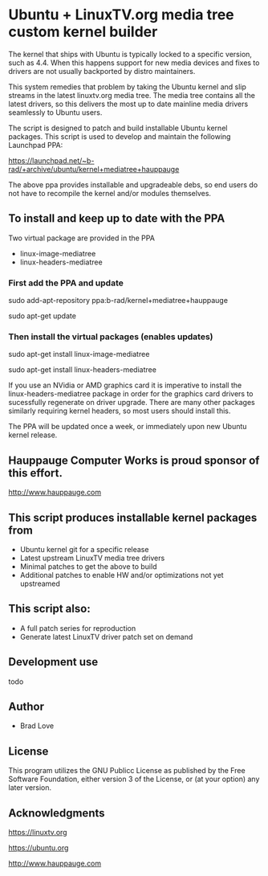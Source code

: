 # Ubuntu + LinuxTV.org media tree custom kernel builder

The kernel that ships with Ubuntu is typically locked to a specific version,
such as 4.4. When this happens support for new media devices and fixes to
drivers are not usually backported by distro maintainers.

This system remedies that problem by taking the Ubuntu kernel and slip
streams in the latest linuxtv.org media tree. The media tree contains
all the latest drivers, so this delivers the most up to date mainline
media drivers seamlessly to Ubuntu users.

The script is designed to patch and build installable Ubuntu kernel packages.
This script is used to develop and maintain the following Launchpad PPA:

https://launchpad.net/~b-rad/+archive/ubuntu/kernel+mediatree+hauppauge

The above ppa provides installable and upgradeable debs, so end users do
not have to recompile the kernel and/or modules themselves.

## To install and keep up to date with the PPA

Two virtual package are provided in the PPA
 * linux-image-mediatree
 * linux-headers-mediatree

### First add the PPA and update

sudo add-apt-repository ppa:b-rad/kernel+mediatree+hauppauge

sudo apt-get update

### Then install the virtual packages (enables updates)

sudo apt-get install linux-image-mediatree

sudo apt-get install linux-headers-mediatree

If you use an NVidia or AMD graphics card it is imperative to install
the linux-headers-mediatree package in order for the graphics card drivers
to sucessfully regenerate on driver upgrade. There are many other packages
similarly requiring kernel headers, so most users should install this.

The PPA will be updated once a week, or immediately upon new Ubuntu kernel release.

## Hauppauge Computer Works is proud sponsor of this effort.

http://www.hauppauge.com

## This script produces installable kernel packages from
 * Ubuntu kernel git for a specific release
 * Latest upstream LinuxTV media tree drivers
 * Minimal patches to get the above to build
 * Additional patches to enable HW and/or optimizations not yet upstreamed


## This script also:
 * A full patch series for reproduction
 * Generate latest LinuxTV driver patch set on demand

## Development use

todo

## Author
 * Brad Love <brad at nextdimension dot cc>


## License

This program utilizes the GNU Publicc License as published by the Free Software
Foundation, either version 3 of the License, or (at your option) any later version.


## Acknowledgments

https://linuxtv.org

https://ubuntu.org

http://www.hauppauge.com
